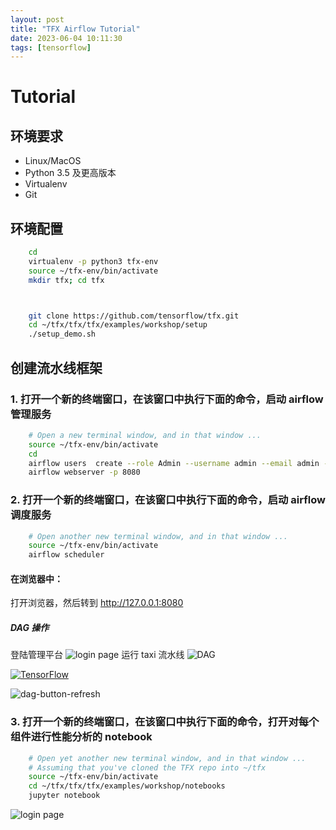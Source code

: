 ```yaml
---
layout: post
title: "TFX Airflow Tutorial"
date: 2023-06-04 10:11:30
tags: [tensorflow]
---
```


# Tutorial

## 环境要求

- Linux/MacOS
- Python 3.5 及更高版本
- Virtualenv
- Git

## 环境配置

```bash
    cd
    virtualenv -p python3 tfx-env
    source ~/tfx-env/bin/activate
    mkdir tfx; cd tfx



    git clone https://github.com/tensorflow/tfx.git
    cd ~/tfx/tfx/tfx/examples/workshop/setup
    ./setup_demo.sh
```

## 创建流水线框架

### 1. 打开一个新的终端窗口，在该窗口中执行下面的命令，启动 airflow 管理服务

```bash
    # Open a new terminal window, and in that window ...
    source ~/tfx-env/bin/activate
    cd
    airflow users  create --role Admin --username admin --email admin --firstname admin --lastname admin --password admin
    airflow webserver -p 8080
```

### 2. 打开一个新的终端窗口，在该窗口中执行下面的命令，启动 airflow 调度服务

```bash
    # Open another new terminal window, and in that window ...
    source ~/tfx-env/bin/activate
    airflow scheduler
```

#### 在浏览器中：

打开浏览器，然后转到 http://127.0.0.1:8080

##### DAG 操作

登陆管理平台
![login page](https://www.tensorflow.org/static/tfx/tutorials/tfx/images/airflow_workshop/airflow-login.png)
运行 taxi 流水线
![DAG](https://www.tensorflow.org/static/tfx/tutorials/tfx/images/airflow_workshop/dag-home-full.png)

[![TensorFlow](https://www.tensorflow.org/static/tfx/tutorials/tfx/images/airflow_workshop/dag-buttons.png)](https://www.tensorflow.org/static/tfx/tutorials/tfx/images/airflow_workshop/dag-buttons.png)

![dag-button-refresh](https://www.tensorflow.org/static/tfx/tutorials/tfx/images/airflow_workshop/dag-button-refresh.png)

### 3. 打开一个新的终端窗口，在该窗口中执行下面的命令，打开对每个组件进行性能分析的 notebook

```bash
    # Open yet another new terminal window, and in that window ...
    # Assuming that you've cloned the TFX repo into ~/tfx
    source ~/tfx-env/bin/activate
    cd ~/tfx/tfx/tfx/examples/workshop/notebooks
    jupyter notebook
```

![login page](https://www.tensorflow.org/static/tfx/tutorials/tfx/images/airflow_workshop/notebook-ipynb.png)
